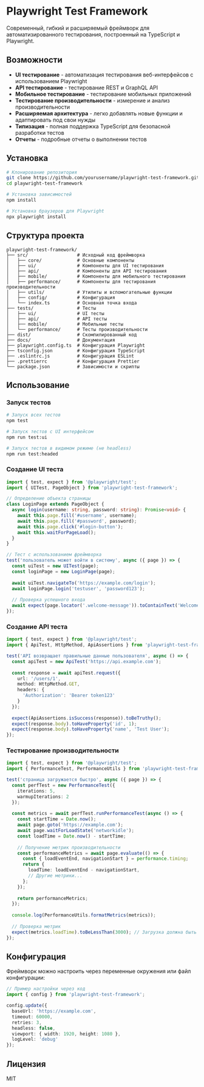 # Playwright Test Framework

Современный, гибкий и расширяемый фреймворк для автоматизированного тестирования, построенный на TypeScript и Playwright.

## Возможности

- **UI тестирование** - автоматизация тестирования веб-интерфейсов с использованием Playwright
- **API тестирование** - тестирование REST и GraphQL API
- **Мобильное тестирование** - тестирование мобильных приложений
- **Тестирование производительности** - измерение и анализ производительности
- **Расширяемая архитектура** - легко добавлять новые функции и адаптировать под свои нужды
- **Типизация** - полная поддержка TypeScript для безопасной разработки тестов
- **Отчеты** - подробные отчеты о выполнении тестов

## Установка

```bash
# Клонирование репозитория
git clone https://github.com/yourusername/playwright-test-framework.git
cd playwright-test-framework

# Установка зависимостей
npm install

# Установка браузеров для Playwright
npx playwright install
```

## Структура проекта

```
playwright-test-framework/
├── src/                  # Исходный код фреймворка
│   ├── core/             # Основные компоненты
│   ├── ui/               # Компоненты для UI тестирования
│   ├── api/              # Компоненты для API тестирования
│   ├── mobile/           # Компоненты для мобильного тестирования
│   ├── performance/      # Компоненты для тестирования производительности
│   ├── utils/            # Утилиты и вспомогательные функции
│   ├── config/           # Конфигурация
│   └── index.ts          # Основная точка входа
├── tests/                # Тесты
│   ├── ui/               # UI тесты
│   ├── api/              # API тесты
│   ├── mobile/           # Мобильные тесты
│   └── performance/      # Тесты производительности
├── dist/                 # Скомпилированный код
├── docs/                 # Документация
├── playwright.config.ts  # Конфигурация Playwright
├── tsconfig.json         # Конфигурация TypeScript
├── .eslintrc.js          # Конфигурация ESLint
├── .prettierrc           # Конфигурация Prettier
└── package.json          # Зависимости и скрипты
```

## Использование

### Запуск тестов

```bash
# Запуск всех тестов
npm test

# Запуск тестов с UI интерфейсом
npm run test:ui

# Запуск тестов в видимом режиме (не headless)
npm run test:headed
```

### Создание UI теста

```typescript
import { test, expect } from '@playwright/test';
import { UITest, PageObject } from 'playwright-test-framework';

// Определение объекта страницы
class LoginPage extends PageObject {
  async login(username: string, password: string): Promise<void> {
    await this.page.fill('#username', username);
    await this.page.fill('#password', password);
    await this.page.click('#login-button');
    await this.waitForPageLoad();
  }
}

// Тест с использованием фреймворка
test('пользователь может войти в систему', async ({ page }) => {
  const uiTest = new UITest(page);
  const loginPage = new LoginPage(page);
  
  await uiTest.navigateTo('https://example.com/login');
  await loginPage.login('testuser', 'password123');
  
  // Проверка успешного входа
  await expect(page.locator('.welcome-message')).toContainText('Welcome, testuser');
});
```

### Создание API теста

```typescript
import { test, expect } from '@playwright/test';
import { ApiTest, HttpMethod, ApiAssertions } from 'playwright-test-framework';

test('API возвращает правильные данные пользователя', async () => {
  const apiTest = new ApiTest('https://api.example.com');
  
  const response = await apiTest.request({
    url: '/users/1',
    method: HttpMethod.GET,
    headers: {
      'Authorization': 'Bearer token123'
    }
  });
  
  expect(ApiAssertions.isSuccess(response)).toBeTruthy();
  expect(response.body).toHaveProperty('id', 1);
  expect(response.body).toHaveProperty('name', 'Test User');
});
```

### Тестирование производительности

```typescript
import { test, expect } from '@playwright/test';
import { PerformanceTest, PerformanceUtils } from 'playwright-test-framework';

test('страница загружается быстро', async ({ page }) => {
  const perfTest = new PerformanceTest({
    iterations: 5,
    warmupIterations: 2
  });
  
  const metrics = await perfTest.runPerformanceTest(async () => {
    const startTime = Date.now();
    await page.goto('https://example.com');
    await page.waitForLoadState('networkidle');
    const loadTime = Date.now() - startTime;
    
    // Получение метрик производительности
    const performanceMetrics = await page.evaluate(() => {
      const { loadEventEnd, navigationStart } = performance.timing;
      return {
        loadTime: loadEventEnd - navigationStart,
        // Другие метрики...
      };
    });
    
    return performanceMetrics;
  });
  
  console.log(PerformanceUtils.formatMetrics(metrics));
  
  // Проверка метрик
  expect(metrics.loadTime).toBeLessThan(3000); // Загрузка должна быть менее 3 секунд
});
```

## Конфигурация

Фреймворк можно настроить через переменные окружения или файл конфигурации:

```typescript
// Пример настройки через код
import { config } from 'playwright-test-framework';

config.update({
  baseUrl: 'https://example.com',
  timeout: 60000,
  retries: 3,
  headless: false,
  viewport: { width: 1920, height: 1080 },
  logLevel: 'debug'
});
```

## Лицензия

MIT
